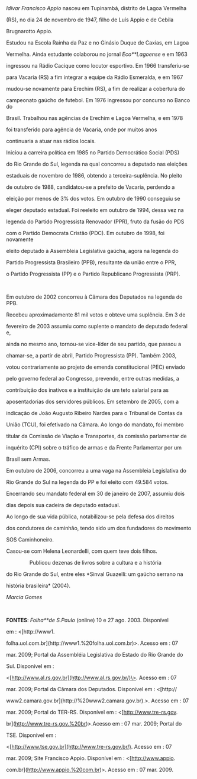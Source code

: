 

 



*Idivar Francisco Appio* nasceu em Tupinambá, distrito de Lagoa Vermelha

(RS), no dia 24 de novembro de 1947, filho de Luís Appio e de Cebila

Brugnarotto Appio.



Estudou na Escola Rainha da Paz e no Ginásio Duque de Caxias, em Lagoa

Vermelha. Ainda estudante colaborou no jornal *Eco**Lagoense* e em 1963

ingressou na Rádio Cacique como locutor esportivo. Em 1966 transferiu-se

para Vacaria (RS) a fim integrar a equipe da Rádio Esmeralda, e em 1967

mudou-se novamente para Erechim (RS), a fim de realizar a cobertura do

campeonato gaúcho de futebol. Em 1976 ingressou por concurso no Banco do

Brasil. Trabalhou nas agências de Erechim e Lagoa Vermelha, e em 1978

foi transferido para agência de Vacaria, onde por muitos anos

continuaria a atuar nas rádios locais.



Iniciou a carreira política em 1985 no Partido Democrático Social (PDS)

do Rio Grande do Sul, legenda na qual concorreu a deputado nas eleições

estaduais de novembro de 1986, obtendo a terceira-suplência. No pleito

de outubro de 1988, candidatou-se a prefeito de Vacaria, perdendo a

eleição por menos de 3% dos votos. Em outubro de 1990 conseguiu se

eleger deputado estadual. Foi reeleito em outubro de 1994, dessa vez na

legenda do Partido Progressista Renovador (PPR), fruto da fusão do PDS

com o Partido Democrata Cristão (PDC). Em outubro de 1998, foi novamente

eleito deputado à Assembleia Legislativa gaúcha, agora na legenda do

Partido Progressista Brasileiro (PPB), resultante da união entre o PPR,

o Partido Progressista (PP) e o Partido Republicano Progressista (PRP).

 



Em outubro de 2002 concorreu à Câmara dos Deputados na legenda do PPB.

Recebeu aproximadamente 81 mil votos e obteve uma suplência. Em 3 de

fevereiro de 2003 assumiu como suplente o mandato de deputado federal e,

ainda no mesmo ano, tornou-se vice-líder de seu partido, que passou a

chamar-se, a partir de abril, Partido Progressista (PP). Também 2003,

votou contrariamente ao projeto de emenda constitucional (PEC) enviado

pelo governo federal ao Congresso, prevendo, entre outras medidas, a

contribuição dos inativos e a instituição de um teto salarial para as

aposentadorias dos servidores públicos. Em setembro de 2005, com a

indicação de João Augusto Ribeiro Nardes para o Tribunal de Contas da

União (TCU), foi efetivado na Câmara. Ao longo do mandato, foi membro

titular da Comissão de Viação e Transportes, da comissão parlamentar de

inquérito (CPI) sobre o tráfico de armas e da Frente Parlamentar por um

Brasil sem Armas.



Em outubro de 2006, concorreu a uma vaga na Assembleia Legislativa do

Rio Grande do Sul na legenda do PP e foi eleito com 49.584 votos.

Encerrando seu mandato federal em 30 de janeiro de 2007, assumiu dois

dias depois sua cadeira de deputado estadual.



Ao longo de sua vida pública, notabilizou-se pela defesa dos direitos

dos condutores de caminhão, tendo sido um dos fundadores do movimento

SOS Caminhoneiro.



Casou-se com Helena Leonardelli, com quem teve dois filhos.



                Publicou dezenas de livros sobre a cultura e a história

do Rio Grande do Sul, entre eles *Sinval Guazelli: um gaúcho serrano na

história brasileira* (2004).



*Marcia Gomes*



 



**FONTES**: *Folha**de S.Paulo* (online) 10 e 27 ago. 2003. Disponível

em : \<[http://www1.

folha.uol.com.br](http://www1.%20folha.uol.com.br)\>. Acesso em : 07

mar. 2009; Portal da Assembléia Legislativa do Estado do Rio Grande do

Sul. Disponível em :

\<[http://www.al.rs.gov.br](http://www.al.rs.gov.br/)\>. Acesso em : 07

mar. 2009; Portal da Câmara dos Deputados. Disponível em : \<[http://

www2.camara.gov.br](http://%20www2.camara.gov.br).\>. Acesso em : 07

mar. 2009; Portal do TER-RS. Disponível em : \<[http://www.tre-rs.gov.

br](http://www.tre-rs.gov.%20br)\>.Acesso em : 07 mar. 2009; Portal do

TSE. Disponível em :

\<[http://www.tse.gov.br](http://www.tre-rs.gov.br/). Acesso em : 07

mar. 2009; Site Francisco Appio. Disponível em : \<[http://www.appio.

com.br](http://www.appio.%20com.br)\>. Acesso em : 07 mar. 2009.



 



 



 

